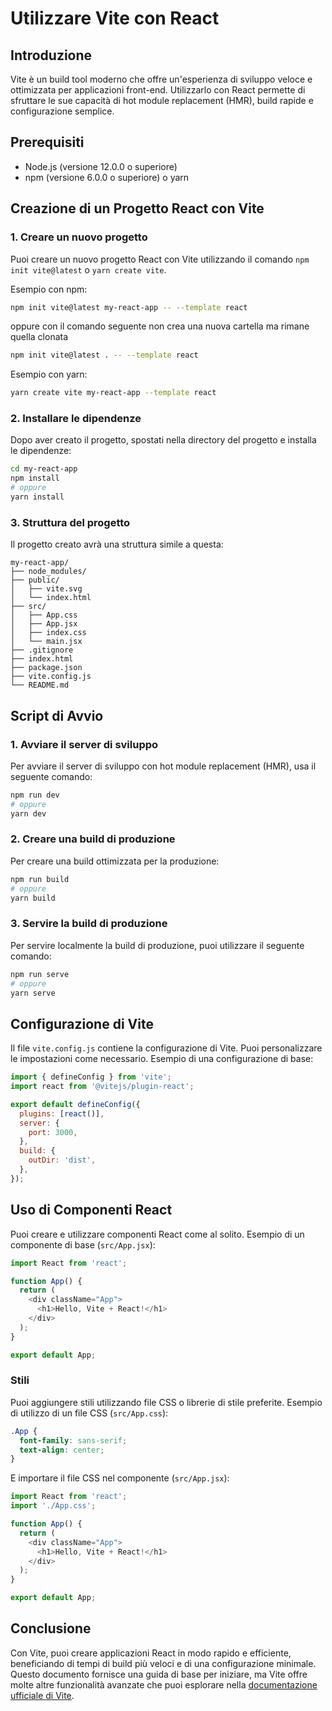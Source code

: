 
# Utilizzare Vite con React

## Introduzione

Vite è un build tool moderno che offre un'esperienza di sviluppo veloce e ottimizzata per applicazioni front-end. Utilizzarlo con React permette di sfruttare le sue capacità di hot module replacement (HMR), build rapide e configurazione semplice.

## Prerequisiti

- Node.js (versione 12.0.0 o superiore)
- npm (versione 6.0.0 o superiore) o yarn

## Creazione di un Progetto React con Vite

### 1. Creare un nuovo progetto

Puoi creare un nuovo progetto React con Vite utilizzando il comando `npm init vite@latest` o `yarn create vite`.

Esempio con npm:

```bash
npm init vite@latest my-react-app -- --template react
```
oppure con il comando seguente non crea una nuova cartella ma rimane quella clonata
```bash
npm init vite@latest . -- --template react
```

Esempio con yarn:

```bash
yarn create vite my-react-app --template react
```

### 2. Installare le dipendenze

Dopo aver creato il progetto, spostati nella directory del progetto e installa le dipendenze:

```bash
cd my-react-app
npm install
# oppure
yarn install
```

### 3. Struttura del progetto

Il progetto creato avrà una struttura simile a questa:

```
my-react-app/
├── node_modules/
├── public/
│   ├── vite.svg
│   └── index.html
├── src/
│   ├── App.css
│   ├── App.jsx
│   ├── index.css
│   └── main.jsx
├── .gitignore
├── index.html
├── package.json
├── vite.config.js
└── README.md
```

## Script di Avvio

### 1. Avviare il server di sviluppo

Per avviare il server di sviluppo con hot module replacement (HMR), usa il seguente comando:

```bash
npm run dev
# oppure
yarn dev
```

### 2. Creare una build di produzione

Per creare una build ottimizzata per la produzione:

```bash
npm run build
# oppure
yarn build
```

### 3. Servire la build di produzione

Per servire localmente la build di produzione, puoi utilizzare il seguente comando:

```bash
npm run serve
# oppure
yarn serve
```

## Configurazione di Vite

Il file `vite.config.js` contiene la configurazione di Vite. Puoi personalizzare le impostazioni come necessario. Esempio di una configurazione di base:

```javascript
import { defineConfig } from 'vite';
import react from '@vitejs/plugin-react';

export default defineConfig({
  plugins: [react()],
  server: {
    port: 3000,
  },
  build: {
    outDir: 'dist',
  },
});
```

## Uso di Componenti React

Puoi creare e utilizzare componenti React come al solito. Esempio di un componente di base (`src/App.jsx`):

```javascript
import React from 'react';

function App() {
  return (
    <div className="App">
      <h1>Hello, Vite + React!</h1>
    </div>
  );
}

export default App;
```

### Stili

Puoi aggiungere stili utilizzando file CSS o librerie di stile preferite. Esempio di utilizzo di un file CSS (`src/App.css`):

```css
.App {
  font-family: sans-serif;
  text-align: center;
}
```

E importare il file CSS nel componente (`src/App.jsx`):

```javascript
import React from 'react';
import './App.css';

function App() {
  return (
    <div className="App">
      <h1>Hello, Vite + React!</h1>
    </div>
  );
}

export default App;
```

## Conclusione

Con Vite, puoi creare applicazioni React in modo rapido e efficiente, beneficiando di tempi di build più veloci e di una configurazione minimale. Questo documento fornisce una guida di base per iniziare, ma Vite offre molte altre funzionalità avanzate che puoi esplorare nella [documentazione ufficiale di Vite](https://vitejs.dev/).
